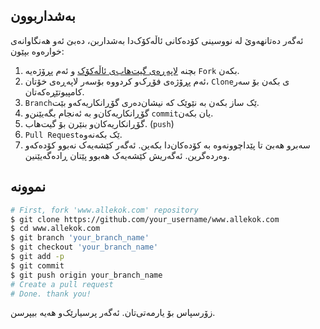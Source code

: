## بەشداربوون
ئەگەر دەتانهەوێ لە نووسینی کۆدەکانی ئاڵەکۆک‌دا بەشداربن، دەبێ ئەو هەنگاوانەی خوارەوە بپێون:
1. بچنە [لاپەڕەی گیت‌هاب‌ی ئاڵەکۆک](https://github.com/allekok/www.allekok.com) و ئەم پڕۆژەیە `Fork` بکەن.
2. ئەم پڕۆژەی فۆڕک‌و کردووە بۆسەر لاپەڕەی خۆتان، ‍`Clone`ی بکەن بۆ سەر کامپیوتێڕەکەتان.
3. `Branch`ێک ساز بکەن بە نێوێک کە نیشان‌دەری گۆڕانکاریەکەو بێت.
4. گۆڕانکاریەکان‌و بە ئەنجام بگەیێنن‌و ‍`commit`یان بکەن.
5. گۆڕانکاریەکان‌و بنێرن بۆ گیت‌هاب. (`push`)
6. `Pull Request`ێک بکەنەوە.
7. سەبرو هەبێ تا پێداچوونەوە بە کۆدەکان‌دا بکەین. ئەگەر کێشەیەک نەبوو کۆدەکەو وەردەگرین. 
ئەگەریش کێشەیەک هەبوو پێتان ڕادەگەیێنین.
## نموونە
```bash
# First, fork 'www.allekok.com' repository
$ git clone https://github.com/your_username/www.allekok.com
$ cd www.allekok.com
$ git branch 'your_branch_name'
$ git checkout 'your_branch_name'
$ git add -p
$ git commit
$ git push origin your_branch_name
# Create a pull request
# Done. thank you!
```

زۆرسپاس بۆ یارمەتی‌تان. ئەگەر پرسیارێک‌و هەیە بیپرسن.

